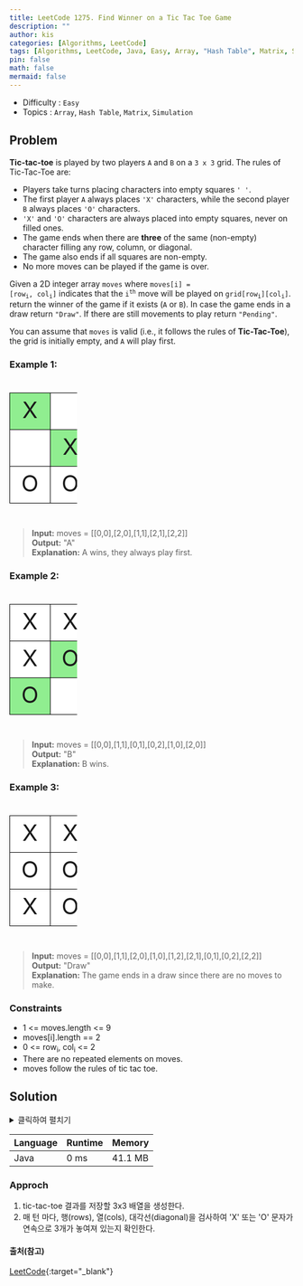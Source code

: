 ```yaml
---
title: LeetCode 1275. Find Winner on a Tic Tac Toe Game
description: ""
author: kis
categories: [Algorithms, LeetCode]
tags: [Algorithms, LeetCode, Java, Easy, Array, "Hash Table", Matrix, Simulation]
pin: false
math: false
mermaid: false
---
```


- Difficulty : `Easy`
- Topics : `Array`, `Hash Table`, `Matrix`, `Simulation`

## Problem
**Tic-tac-toe** is played by two players `A` and `B` on a `3 x 3` grid. The rules of Tic-Tac-Toe are:

- Players take turns placing characters into empty squares `' '`.
- The first player `A` always places `'X'` characters, while the second player `B` always places `'O'` characters.
- `'X'` and `'O'` characters are always placed into empty squares, never on filled ones.
- The game ends when there are **three** of the same (non-empty) character filling any row, column, or diagonal.
- The game also ends if all squares are non-empty.
- No more moves can be played if the game is over.

Given a 2D integer array `moves` where <code>moves[i] = [row<sub>i</sub>, col<sub>i</sub>]</code> indicates that the <code>i<sup>th</sup></code> move will be played on <code>grid[row<sub>i</sub>][col<sub>i</sub>]</code>. return the winner of the game if it exists (`A` or `B`). In case the game ends in a draw return `"Draw"`. If there are still movements to play return `"Pending"`.

You can assume that `moves` is valid (i.e., it follows the rules of **Tic-Tac-Toe**), the grid is initially empty, and `A` will play first.
 
 

### Example 1:

<table style="border-collapse:collapse; width:120px;height:200px;text-align:center; font-size:40px;">    
    <tr style="background-color: white;">
        <td style="border:1px solid black;background-color: lightgreen;">X</td>
        <td style="border:1px solid black;"> </td>
        <td style="border:1px solid black;"> </td>
    </tr>
    <tr style="background-color: white;">
        <td style="border:1px solid black;"> </td>
        <td style="border:1px solid black;background-color: lightgreen;">X</td>
        <td style="border:1px solid black;"> </td>
    </tr>
    <tr style="background-color: white;">
        <td style="border:1px solid black;">O</td>
        <td style="border:1px solid black;">O</td>
        <td style="border:1px solid black;background-color: lightgreen;">X</td>
    </tr>    
</table>


> **Input:** moves = [[0,0],[2,0],[1,1],[2,1],[2,2]]      
> **Output:** "A"       
> **Explanation:** A wins, they always play first.   

### Example 2:

<table style="border-collapse:collapse; width:120px;height:200px;text-align:center; font-size:40px;">    
    <tr style="background-color: white;">
        <td style="border:1px solid black;">X</td>
        <td style="border:1px solid black;">X</td>
        <td style="border:1px solid black;background-color: lightgreen;">O</td>
    </tr>
    <tr style="background-color: white;">
        <td style="border:1px solid black;">X</td>
        <td style="border:1px solid black;background-color: lightgreen;">O</td>
        <td style="border:1px solid black;"> </td>
    </tr>
    <tr style="background-color: white;">
        <td style="border:1px solid black;background-color: lightgreen;">O</td>
        <td style="border:1px solid black;"></td>
        <td style="border:1px solid black;"></td>
    </tr>    
</table>

> **Input:**  moves = [[0,0],[1,1],[0,1],[0,2],[1,0],[2,0]]          
> **Output:**  "B"     
> **Explanation:**  B wins.   

### Example 3:

<table style="border-collapse:collapse; width:120px;height:200px;text-align:center; font-size:40px;">    
    <tr style="background-color: white;">
        <td style="border:1px solid black;">X</td>
        <td style="border:1px solid black;">X</td>
        <td style="border:1px solid black;">O</td>
    </tr>
    <tr style="background-color: white;">
        <td style="border:1px solid black;">O</td>
        <td style="border:1px solid black;">O</td>
        <td style="border:1px solid black;">X</td>
    </tr>
    <tr style="background-color: white;">
        <td style="border:1px solid black;">X</td>
        <td style="border:1px solid black;">O</td>
        <td style="border:1px solid black;">X</td>
    </tr>    
</table>

> **Input:**  moves = [[0,0],[1,1],[2,0],[1,0],[1,2],[2,1],[0,1],[0,2],[2,2]]          
> **Output:** "Draw"    
> **Explanation:**   The game ends in a draw since there are no moves to make.   


### Constraints

- 1 <= moves.length <= 9
- moves[i].length == 2
- 0 <= row<sub>i</sub>, col<sub>i</sub> <= 2
- There are no repeated elements on moves.
- moves follow the rules of tic tac toe.


## Solution 

<details>
<summary>클릭하여 펼치기</summary>
<div markdown="1">

```java
class Solution {
    public String tictactoe(int[][] moves) {
        char[][] squares = new char[3][3];
        char ch = 'X';

        for (int[] move : moves) {
            squares[move[0]][move[1]] = ch;
            if (isWinner(squares, ch)) {
                return (ch == 'X') ? "A" : "B";
            }
            ch = (ch == 'X') ? 'O' : 'X';
        }

        return moves.length == 9 ? "Draw" : "Pending";
    }

    private boolean isWinner(char[][] squares, char ch) {
        /* check rows and cols */
        for (int i = 0; i < 3; i++) {
            if ((squares[i][0] == ch && squares[i][1] == ch && squares[i][2] == ch) || 
                (squares[0][i] == ch && squares[1][i] == ch && squares[2][i] == ch)) {
                return true;
            }
        }
        /* check diagonal */
        return (squares[0][0] == ch && squares[1][1] == ch && squares[2][2] == ch) ||
               (squares[0][2] == ch && squares[1][1] == ch && squares[2][0] == ch);               
    }
}
```
</div>
</details>

| Language | Runtime | Memory |
| --- | --- | --- |
| Java | 0 ms | 41.1 MB |

### Approch 

1. tic-tac-toe 결과를 저장할 3x3 배열을 생성한다.
2. 매 턴 마다, 행(rows), 열(cols), 대각선(diagonal)을 검사하여 'X' 또는 'O' 문자가 연속으로 3개가 놓여져 있는지 확인한다.


#### 출처(참고)

[LeetCode](https://leetcode.com/problems/find-winner-on-a-tic-tac-toe-game){:target="\_blank"}

